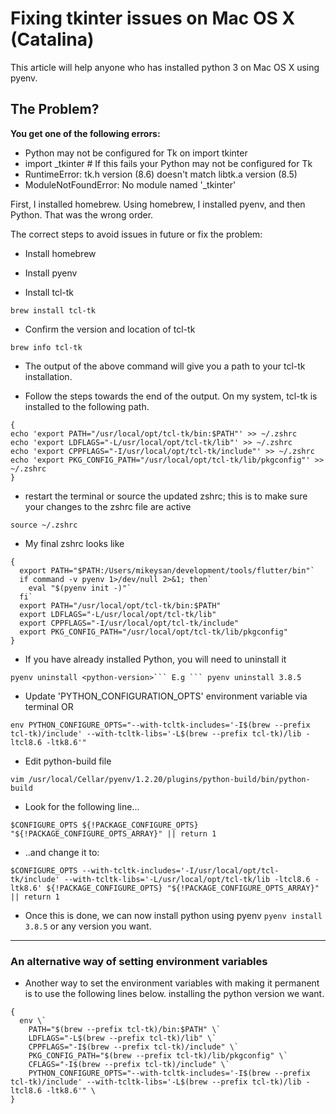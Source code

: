 # Fixing tkinter issues on Mac OS X (Catalina)

This article will help anyone who has installed python 3 on Mac OS X using pyenv.

## The Problem?

**You get one of the following errors:**

- Python may not be configured for Tk on import tkinter
- import _tkinter # If this fails your Python may not be configured for Tk
- RuntimeError: tk.h version (8.6) doesn't match libtk.a version (8.5)
- ModuleNotFoundError: No module named '_tkinter'

First, I installed homebrew. Using homebrew, I installed pyenv, and then Python. That was the wrong order.

The correct steps to avoid issues in future or fix the problem:

- Install homebrew

- Install pyenv

- Install tcl-tk

` brew install tcl-tk `

- Confirm the version and location of tcl-tk

` brew info tcl-tk `

- The output of the above command will give you a path to your tcl-tk installation.

- Follow the steps towards the end of the output. On my system, tcl-tk is installed to the following path.
```
{
echo 'export PATH="/usr/local/opt/tcl-tk/bin:$PATH"' >> ~/.zshrc
echo 'export LDFLAGS="-L/usr/local/opt/tcl-tk/lib"' >> ~/.zshrc
echo 'export CPPFLAGS="-I/usr/local/opt/tcl-tk/include"' >> ~/.zshrc
echo 'export PKG_CONFIG_PATH="/usr/local/opt/tcl-tk/lib/pkgconfig"' >> ~/.zshrc
}
```

- restart the terminal or source the updated zshrc; this is to make sure your changes to the zshrc file are active

` source ~/.zshrc `

- My final zshrc looks like
```
{
  export PATH="$PATH:/Users/mikeysan/development/tools/flutter/bin"`
  if command -v pyenv 1>/dev/null 2>&1; then`
    eval "$(pyenv init -)"`
  fi`
  export PATH="/usr/local/opt/tcl-tk/bin:$PATH"
  export LDFLAGS="-L/usr/local/opt/tcl-tk/lib"
  export CPPFLAGS="-I/usr/local/opt/tcl-tk/include"
  export PKG_CONFIG_PATH="/usr/local/opt/tcl-tk/lib/pkgconfig"
}
```
- If you have already installed Python, you will need to uninstall it

` pyenv uninstall <python-version>``` E.g ``` pyenv uninstall 3.8.5 `

- Update 'PYTHON_CONFIGURATION_OPTS' environment variable via terminal OR

` env PYTHON_CONFIGURE_OPTS="--with-tcltk-includes='-I$(brew --prefix tcl-tk)/include' --with-tcltk-libs='-L$(brew --prefix tcl-tk)/lib -ltcl8.6 -ltk8.6'" `

- Edit python-build file

`vim /usr/local/Cellar/pyenv/1.2.20/plugins/python-build/bin/python-build`

- Look for the following line...

` $CONFIGURE_OPTS ${!PACKAGE_CONFIGURE_OPTS} "${!PACKAGE_CONFIGURE_OPTS_ARRAY}" || return 1 `

- ..and change it to:

` $CONFIGURE_OPTS --with-tcltk-includes='-I/usr/local/opt/tcl-tk/include' --with-tcltk-libs='-L/usr/local/opt/tcl-tk/lib -ltcl8.6 -ltk8.6' ${!PACKAGE_CONFIGURE_OPTS} "${!PACKAGE_CONFIGURE_OPTS_ARRAY}" || return 1 `

- Once this is done, we can now install python using pyenv `pyenv install 3.8.5` or any version you want.

---

### An alternative way of setting environment variables
 - Another way to set the environment variables with making it permanent  is to use the following lines below. installing the python version we want.
```
{
  env \`
    PATH="$(brew --prefix tcl-tk)/bin:$PATH" \`
    LDFLAGS="-L$(brew --prefix tcl-tk)/lib" \`
    CPPFLAGS="-I$(brew --prefix tcl-tk)/include" \`
    PKG_CONFIG_PATH="$(brew --prefix tcl-tk)/lib/pkgconfig" \`
    CFLAGS="-I$(brew --prefix tcl-tk)/include" \`
    PYTHON_CONFIGURE_OPTS="--with-tcltk-includes='-I$(brew --prefix tcl-tk)/include' --with-tcltk-libs='-L$(brew --prefix tcl-tk)/lib -ltcl8.6 -ltk8.6'" \
}
```
